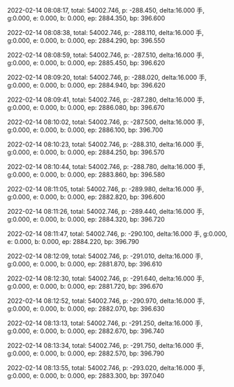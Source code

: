 2022-02-14 08:08:17, total: 54002.746, p: -288.450, delta:16.000 手, g:0.000, e: 0.000, b: 0.000, ep: 2884.350, bp: 396.600

2022-02-14 08:08:38, total: 54002.746, p: -288.110, delta:16.000 手, g:0.000, e: 0.000, b: 0.000, ep: 2884.290, bp: 396.550

2022-02-14 08:08:59, total: 54002.746, p: -287.510, delta:16.000 手, g:0.000, e: 0.000, b: 0.000, ep: 2885.450, bp: 396.620

2022-02-14 08:09:20, total: 54002.746, p: -288.020, delta:16.000 手, g:0.000, e: 0.000, b: 0.000, ep: 2884.940, bp: 396.620

2022-02-14 08:09:41, total: 54002.746, p: -287.280, delta:16.000 手, g:0.000, e: 0.000, b: 0.000, ep: 2886.080, bp: 396.670

2022-02-14 08:10:02, total: 54002.746, p: -287.500, delta:16.000 手, g:0.000, e: 0.000, b: 0.000, ep: 2886.100, bp: 396.700

2022-02-14 08:10:23, total: 54002.746, p: -288.310, delta:16.000 手, g:0.000, e: 0.000, b: 0.000, ep: 2884.250, bp: 396.570

2022-02-14 08:10:44, total: 54002.746, p: -288.780, delta:16.000 手, g:0.000, e: 0.000, b: 0.000, ep: 2883.860, bp: 396.580

2022-02-14 08:11:05, total: 54002.746, p: -289.980, delta:16.000 手, g:0.000, e: 0.000, b: 0.000, ep: 2882.820, bp: 396.600

2022-02-14 08:11:26, total: 54002.746, p: -289.440, delta:16.000 手, g:0.000, e: 0.000, b: 0.000, ep: 2884.320, bp: 396.720

2022-02-14 08:11:47, total: 54002.746, p: -290.100, delta:16.000 手, g:0.000, e: 0.000, b: 0.000, ep: 2884.220, bp: 396.790

2022-02-14 08:12:09, total: 54002.746, p: -291.010, delta:16.000 手, g:0.000, e: 0.000, b: 0.000, ep: 2881.870, bp: 396.610

2022-02-14 08:12:30, total: 54002.746, p: -291.640, delta:16.000 手, g:0.000, e: 0.000, b: 0.000, ep: 2881.720, bp: 396.670

2022-02-14 08:12:52, total: 54002.746, p: -290.970, delta:16.000 手, g:0.000, e: 0.000, b: 0.000, ep: 2882.070, bp: 396.630

2022-02-14 08:13:13, total: 54002.746, p: -291.250, delta:16.000 手, g:0.000, e: 0.000, b: 0.000, ep: 2882.670, bp: 396.740

2022-02-14 08:13:34, total: 54002.746, p: -291.750, delta:16.000 手, g:0.000, e: 0.000, b: 0.000, ep: 2882.570, bp: 396.790

2022-02-14 08:13:55, total: 54002.746, p: -293.020, delta:16.000 手, g:0.000, e: 0.000, b: 0.000, ep: 2883.300, bp: 397.040